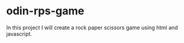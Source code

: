 # odin-rps-game

In this project I will create a rock paper scissors game using html and javascript.